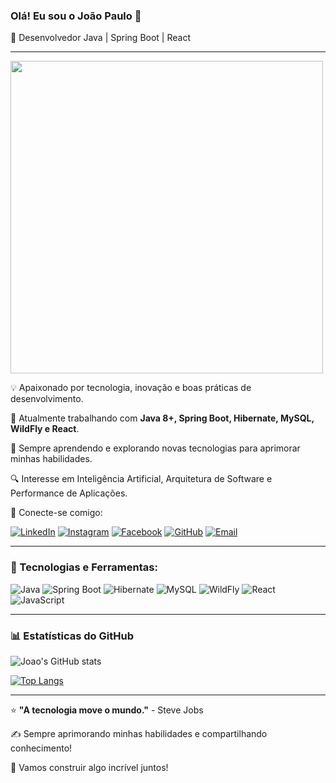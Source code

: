 ### Olá! Eu sou o João Paulo 👋

🚀 Desenvolvedor Java | Spring Boot | React

---

<img src="https://media.giphy.com/media/qgQUggAC3Pfv687qPC/giphy.gif" width="500"/>

💡 Apaixonado por tecnologia, inovação e boas práticas de desenvolvimento.

🎯 Atualmente trabalhando com **Java 8+, Spring Boot, Hibernate, MySQL, WildFly e React**.

🌱 Sempre aprendendo e explorando novas tecnologias para aprimorar minhas habilidades.

🔍 Interesse em Inteligência Artificial, Arquitetura de Software e Performance de Aplicações.

📌 Conecte-se comigo:

[![LinkedIn](https://img.shields.io/badge/LinkedIn-0077B5?style=for-the-badge&logo=linkedin&logoColor=white)](http://www.linkedin.com/in/joãopaulo-damatamendes)
[![Instagram](https://img.shields.io/badge/Instagram-E4405F?style=for-the-badge&logo=instagram&logoColor=white)](https://www.instagram.com/jopaulomendes)
[![Facebook](https://img.shields.io/badge/Facebook-1877F2?style=for-the-badge&logo=facebook&logoColor=white)](https://www.facebook.com/jopaulomendes)
[![GitHub](https://img.shields.io/badge/GitHub-000?style=for-the-badge&logo=github&logoColor=white)](https://github.com/jopaulomendes)
[![Email](https://img.shields.io/badge/Email-D14836?style=for-the-badge&logo=gmail&logoColor=white)](jp_cbc@hotmail.com)

---

### 🚀 Tecnologias e Ferramentas:

![Java](https://img.shields.io/badge/Java-ED8B00?style=for-the-badge&logo=java&logoColor=white)
![Spring Boot](https://img.shields.io/badge/Spring%20Boot-6DB33F?style=for-the-badge&logo=spring-boot&logoColor=white)
![Hibernate](https://img.shields.io/badge/Hibernate-59666C?style=for-the-badge&logo=hibernate&logoColor=white)
![MySQL](https://img.shields.io/badge/MySQL-4479A1?style=for-the-badge&logo=mysql&logoColor=white)
![WildFly](https://img.shields.io/badge/WildFly-000000?style=for-the-badge&logo=wildfly&logoColor=white)
![React](https://img.shields.io/badge/React-61DAFB?style=for-the-badge&logo=react&logoColor=black)
![JavaScript](https://img.shields.io/badge/JavaScript-F7DF1E?style=for-the-badge&logo=javascript&logoColor=black)

---

### 📊 Estatísticas do GitHub

![Joao's GitHub stats](https://github-readme-stats.vercel.app/api?username=seu-usuario&show_icons=true&theme=dark)

[![Top Langs](https://github-readme-stats.vercel.app/api/top-langs/?username=seu-usuario&layout=compact&theme=dark)](https://github.com/seu-usuario/github-readme-stats)

---

⭐ **"A tecnologia move o mundo."** - Steve Jobs

✍️ Sempre aprimorando minhas habilidades e compartilhando conhecimento!

🚀 Vamos construir algo incrível juntos!

